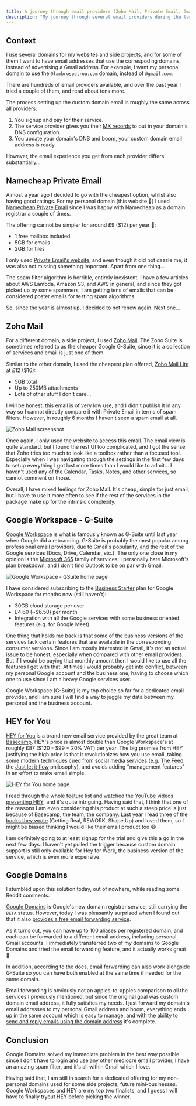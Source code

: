 ```yaml
---
title: A journey through email providers (Zoho Mail, Private Email, Gmail, HEY, Google Domains)
description: "My journey through several email providers during the last 12 months. I tried Zoho Mail, Namechep's Private Email, and ended up back to Gmail with Google Domains."
---
```


## Context

I use several domains for my websites and side projects, and for some of them I want to have email addresses that use the correspoding domains, instead of advertising a Gmail address. For example, I want my personal domain to use the `@lambrospetrou.com` domain, instead of `@gmail.com`.

There are hundreds of email providers available, and over the past year I tried a couple of them, and read about tens more.

The process setting up the custom domain email is roughly the same across all providers:
1. You signup and pay for their service.
2. The service provider gives you their [MX records](https://www.cloudflare.com/learning/dns/dns-records/dns-mx-record/) to put in your domain's DNS configuration.
3. You update your domain's DNS and boom, your custom domain email address is ready.

However, the email experience you get from each provider differs substantially...

## Namecheap Private Email

Almost a year ago I decided to go with the cheapest option, whilst also having good ratings.
For my personal domain (this website 👋) I used [Namecheap Private Email](https://www.namecheap.com/hosting/email/) since I was happy with Namecheap as a domain registrar a couple of times.

The offering cannot be simpler for around £9 ($12) per year 🤯:
- 1 free mailbox included
- 5GB for emails
- 2GB for files

I only used [Private Email's website](http://privateemail.com/), and even though it did not dazzle me, it was also not missing something important. Apart from one thing...

The spam filter algorithm is horrible, entirely inexistent. I have a few articles about AWS Lambda, Amazon S3, and AWS in general, and since they got picked up by some spammers, I am getting tens of emails that can be considered poster emails for testing spam algorithms.

So, since the year is almost up, I decided to not renew again. Next one...

## Zoho Mail

For a different domain, a side project, I used [Zoho Mail](https://www.zoho.com/mail/). The Zoho Suite is sometimes referred to as the cheaper Google G-Suite, since it is a collection of services and email is just one of them.

Similar to the other domain, I used the cheapest plan offered, [Zoho Mail Lite](https://www.zoho.com/mail/zohomail-pricing.html?src=hd) at £12 ($16):
- 5GB total
- Up to 250MB attachments
- Lots of other stuff I don't care...

I will be honest, this email is of very low use, and I didn't publish it in any way so I cannot directly compare it with Private Email in terms of spam filters. However, in roughly 6 months I haven't seen a spam email at all.

![Zoho Mail screenshot](/articles-data/2021-03-07-a-journey-through-email-providers/zoho-mail-screenshot-min.png)

Once again, I only used the website to access this email. The email view is quite standard, but I found the rest UI too complicated, and I got the sense that Zoho tries too much to look like a toolbox rather than a focused tool. Especially when I was navigating through the settings in the first few days to setup everything I got lost more times than I would like to admit... I haven't used any of the Calendar, Tasks, Notes, and other services, so cannot comment on those.

Overall, I have mixed feelings for Zoho Mail. It's cheap, simple for just email, but I have to use it more often to see if the rest of the services in the package make up for the intrinsic complexity.

## Google Workspace - G-Suite

[Google Workspace](https://workspace.google.com/) is what is famously known as G-Suite until last year when Google did a rebranding.
G-Suite is probably the most popular among professional email providers, due to Gmail's popularity, and the rest of the Google services (Docs, Drive, Calendar, etc.). The only one close in my opinion is the [Microsoft 365](https://www.microsoft.com/en-gb/microsoft-365) family of services. I personally hate Microsoft's plan breakdown, and I don't find Outlook to be on par with Gmail.

![Google Workspace - GSuite home page](/articles-data/2021-03-07-a-journey-through-email-providers/google-workspace-gsuite-min.png)

I have considered subscribing to the [Business Starter](https://workspace.google.com/pricing.html) plan for Google Workspace for months now (still haven't):
- 30GB cloud storage per user
- £4.60 (~$6.50) per month
- Integration with all the Google services with some business oriented features (e.g. for Google Meet)

One thing that holds me back is that some of the business versions of the services lack certain features that are available in the corresponding consumer versions. Since I am mostly interested in Gmail, it's not an actual issue to be honest, especially when compared with other email providers. But if I would be paying that monthly amount then I would like to use all the features I get with that. At times I would probably get into conflict, between my personal Google account and the business one, having to choose which one to use since I am a heavy Google services user.

Google Workspace (G-Suite) is my top choice so far for a dedicated email provider, and I am sure I will find a way to juggle my data between my personal and the business account.

## HEY for You

[HEY for You](https://hey.com/) is a brand new email service provided by the great team at [Basecamp](http://basecamp.com/). HEY's price is almost double than Google Workspace's at roughly £87 ($120 - $99 + 20% VAT) per year. The big promise from HEY justifying the high price is that it revolutionizes how you use email, taking some modern techniques cued from social media services (e.g. [The Feed](https://hey.com/features/the-feed/), the [Just let it flow](https://hey.com/flow/) philosophy), and avoids adding "management features" in an effort to make email simple.

![HEY for You home page](/articles-data/2021-03-07-a-journey-through-email-providers/hey-homepage.png)

I read through the whole [feature list](https://hey.com/features/) and watched the [YouTube videos presenting HEY](https://www.youtube.com/watch?v=UCeYTysLyGI), and it's quite intriguing. Having said that, I think that one of the reasons I am even considering this product at such a steep price is just because of Basecamp, the team, the company. Last year I read three of the [books they wrote](https://basecamp.com/books) (Getting Real, REWORK, Shape Up) and loved them, so I might be biased thinking I would like their email product too 😅

I am definitely going to at least signup for the trial and give this a go in the next few days. I haven't yet pulled the trigger because custom domain support is still only available for Hey for Work, the business version of the service, which is even more expensive.

## Google Domains

I stumbled upon this solution today, out of nowhere, while reading some Reddit comments.

[Google Domains](https://domains.google) is Google's new domain registrar service, still carrying the `BETA` status. However, today I was pleasantly surprised when I found out that it also [provides a free email forwarding service](https://domains.google/intl/en_uk/learn/how-to-use-email-forwarding/).

As it turns out, you can have up to 100 aliases per registered domain, and each can be forwarded to a different email address, including personal Gmail accounts. I immediately transferred two of my domains to Google Domains and tried the email forwarding feature, and it actually works great 🥳

In addition, according to the docs, email forwarding can also work alongside G-Suite so you can have both enabled at the same time if needed for the same domain.

Email forwarding is obviously not an apples-to-apples comparison to all the services I previously mentioned, but since the original goal was custom domain email address, it fully satisfies my needs. I just forward my domain's email addresses to my personal Gmail address and boom, everything ends up in the same account which is easy to manage, and with the ability to [send and reply emails using the domain address](https://support.google.com/domains/answer/9437157) it's complete.

## Conclusion

Google Domains solved my immediate problem in the best way possible since I don't have to login and use any other mediocre email provider, I have an amazing spam filter, and it's all within Gmail which I love.

Having said that, I am still in search for a dedicated offering for my non-personal domains used for some side projects, future mini-businesses. Google Workspaces and HEY are my top two finalists, and I guess I will have to finally tryout HEY before picking the winner.
